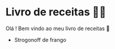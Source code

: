 # Livro de receitas :man_cook:

Olá ! Bem vindo ao meu livro de receitas :call_me_hand:

- Strogonoff de frango
